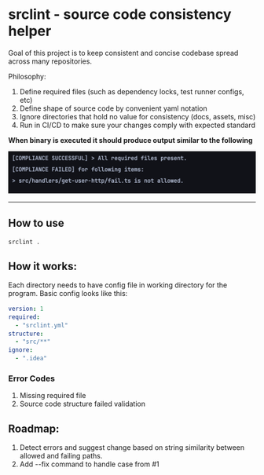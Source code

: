 # srclint - source code consistency helper
Goal of this project is to keep consistent and concise codebase spread across many repositories. 

Philosophy:
1. Define required files (such as dependency locks, test runner configs, etc)
2. Define shape of source code by convenient yaml notation
3. Ignore directories that hold no value for consistency (docs, assets, misc)
4. Run in CI/CD to make sure your changes comply with expected standard

**When binary is executed it should produce output similar to the following**

![Run result example](assets/doc-1.png "Run result")

___

## How to use
```shell
srclint .
```

## How it works:
Each directory needs to have config file in working directory for the program. Basic config looks like this:
```yaml
version: 1
required:
  - "srclint.yml"
structure:
  - "src/**" 
ignore:
  - ".idea"
```


### Error Codes
1. Missing required file
2. Source code structure failed validation

## Roadmap:
1. Detect errors and suggest change based on string similarity between allowed and failing paths.
2. Add --fix command to handle case from #1